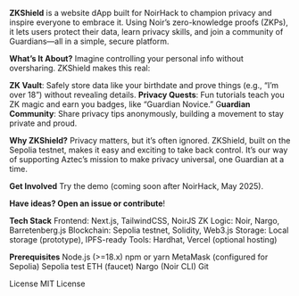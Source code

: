 **ZKShield** is a website dApp built for NoirHack to champion privacy and inspire everyone to embrace it. Using Noir’s zero-knowledge proofs (ZKPs), it lets users protect their data, learn privacy skills, and join a community of Guardians—all in a simple, secure platform.

**What’s It About?**
Imagine controlling your personal info without oversharing. ZKShield makes this real:

**ZK Vault**: Safely store data like your birthdate and prove things (e.g., “I’m over 18”) without revealing details.
**Privacy Quests**: Fun tutorials teach you ZK magic and earn you badges, like “Guardian Novice.”
G**uardian Community**: Share privacy tips anonymously, building a movement to stay private and proud.

**Why ZKShield?**
Privacy matters, but it’s often ignored. ZKShield, built on the Sepolia testnet, makes it easy and exciting to take back control. It’s our way of supporting Aztec’s mission to make privacy universal, one Guardian at a time.

**Get Involved**
Try the demo (coming soon after NoirHack, May 2025).

**Have ideas? Open an issue or contribute**!

**Tech Stack**
Frontend: Next.js, TailwindCSS, NoirJS
ZK Logic: Noir, Nargo, Barretenberg.js
Blockchain: Sepolia testnet, Solidity, Web3.js
Storage: Local storage (prototype), IPFS-ready
Tools: Hardhat, Vercel (optional hosting)

**Prerequisites**
Node.js (>=18.x)
npm or yarn
MetaMask (configured for Sepolia)
Sepolia test ETH (faucet)
Nargo (Noir CLI)
Git

License
MIT License
